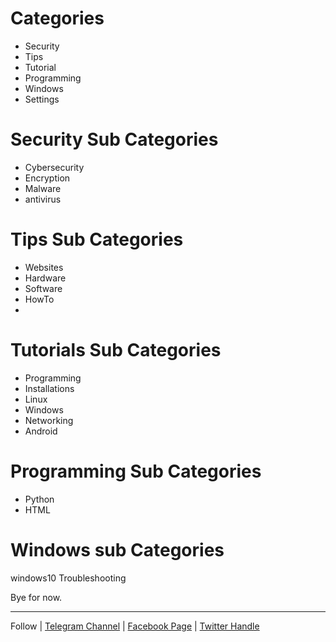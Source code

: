 # Categories
- Security
- Tips
- Tutorial
- Programming
- Windows
- Settings


# Security Sub Categories
- Cybersecurity
- Encryption
- Malware
- antivirus

# Tips Sub Categories
- Websites
- Hardware
- Software
- HowTo
- 


# Tutorials Sub Categories
- Programming
- Installations
- Linux
- Windows
- Networking
- Android

# Programming Sub Categories
- Python
- HTML

# Windows sub Categories
windows10
Troubleshooting



Bye for now.  

---

Follow | [Telegram Channel](https://t.me/pcdrills/) | [Facebook Page](https://facebook.com/pcdrillsofficial/) | [Twitter Handle](https://twitter.com/pc_drills)

